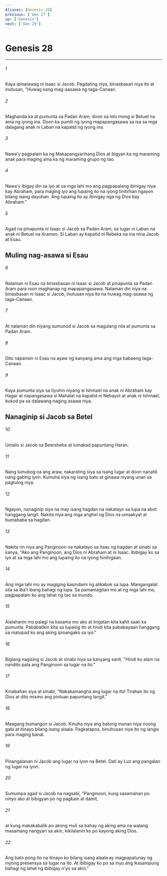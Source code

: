 ```yaml
---
Aliases: [Genesis 28]
previous: ['Gen 27']
up: ['Genesis']
next: ['Gen 29']
---
```

# Genesis 28

***

###### 1
Kaya ipinatawag ni Isaac si Jacob. Pagdating niya, binasbasan niya ito at inutusan, "Huwag kang mag-aasawa ng taga-Canaan. 

###### 2
Maghanda ka at pumunta sa Padan Aram, doon sa lolo mong si Betuel na ama ng iyong ina. Doon ka pumili ng iyong mapapangasawa sa isa sa mga dalagang anak ni Laban na kapatid ng iyong ina. 

###### 3
Nawaʼy pagpalain ka ng Makapangyarihang Dios at bigyan ka ng maraming anak para maging ama ka ng maraming grupo ng tao. 

###### 4
Nawaʼy ibigay din sa iyo at sa mga lahi mo ang pagpapalang ibinigay niya kay Abraham, para maging iyo ang lupaing ito na iyong tinitirhan ngayon bilang isang dayuhan. Ang lupaing ito ay ibinigay nga ng Dios kay Abraham." 

###### 5
Agad na pinapunta ni Isaac si Jacob sa Padan Aram, sa lugar ni Laban na anak ni Betuel na Arameo. Si Laban ay kapatid ni Rebeka na ina nina Jacob at Esau.

## Muling nag-asawa si Esau 

###### 6
Nalaman ni Esau na binasbasan ni Isaac si Jacob at pinapunta sa Padan Aram para roon maghanap ng mapapangasawa. Nalaman din niya na binasbasan ni Isaac si Jacob, inutusan niya ito na huwag mag-asawa ng taga-Canaan. 

###### 7
At nalaman din niyang sumunod si Jacob sa magulang nila at pumunta sa Padan Aram. 

###### 8
Dito napansin ni Esau na ayaw ng kanyang ama ang mga babaeng taga-Canaan. 

###### 9
Kaya pumunta siya sa tiyuhin niyang si Ishmael na anak ni Abraham kay Hagar at napangasawa si Mahalat na kapatid ni Nebayot at anak ni Ishmael, bukod pa sa dalawang naging asawa niya.

## Nanaginip si Jacob sa Betel 

###### 10
Umalis si Jacob sa Beersheba at lumakad papuntang Haran. 

###### 11
Nang lumubog na ang araw, nakarating siya sa isang lugar at doon nanatili nang gabing iyon. Kumuha siya ng isang bato at ginawa niyang unan sa pagtulog niya. 

###### 12
Ngayon, nanaginip siya na may isang hagdan na nakatayo sa lupa na abot hanggang langit. Nakita niya ang mga anghel ng Dios na umaakyat at bumababa sa hagdan. 

###### 13
Nakita rin niya ang Panginoon na nakatayo sa itaas ng hagdan at sinabi sa kanya, "Ako ang Panginoon, ang Dios ni Abraham at ni Isaac. Ibibigay ko sa iyo at sa mga lahi mo ang lupaing ito na iyong hinihigaan. 

###### 14
Ang mga lahi mo ay magiging kasindami ng alikabok sa lupa. Mangangalat sila sa ibaʼt ibang bahagi ng lupa. Sa pamamagitan mo at ng mga lahi mo, pagpapalain ko ang lahat ng tao sa mundo. 

###### 15
Alalahanin mo palagi na kasama mo ako at iingatan kita kahit saan ka pumunta. Pababalikin kita sa lupaing ito at hindi kita pababayaan hanggang sa matupad ko ang aking ipinangako sa iyo." 

###### 16
Biglang nagising si Jacob at sinabi niya sa kanyang sarili, "Hindi ko alam na nandito pala ang Panginoon sa lugar na ito." 

###### 17
Kinabahan siya at sinabi, "Nakakamangha ang lugar na ito! Tirahan ito ng Dios at dito mismo ang pintuan papuntang langit." 

###### 18
Maagang bumangon si Jacob. Kinuha niya ang batong inunan niya noong gabi at itinayo bilang isang alaala. Pagkatapos, binuhusan niya ito ng langis para maging banal. 

###### 19
Pinangalanan ni Jacob ang lugar na iyon na Betel. Dati ay Luz ang pangalan ng lugar na iyon. 

###### 20
Sumumpa agad si Jacob na nagsabi, "Panginoon, kung sasamahan po ninyo ako at bibigyan po ng pagkain at damit, 

###### 21
at kung makakabalik po akong muli sa bahay ng aking ama na walang masamang nangyari sa akin, kikilalanin ko po kayong aking Dios. 

###### 22
Ang bato pong ito na itinayo ko bilang isang alaala ay magpapatunay ng inyong presensya sa lugar na ito. At ibibigay ko po sa inyo ang ikasampung bahagi ng lahat ng ibibigay nʼyo sa akin."
